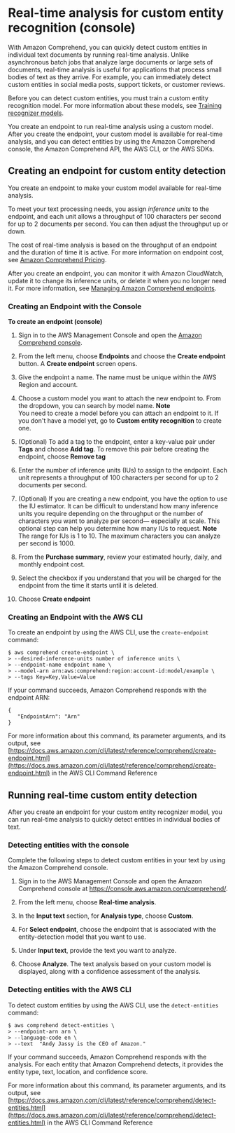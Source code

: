 # Real\-time analysis for custom entity recognition \(console\)<a name="detecting-cer-real-time"></a>

With Amazon Comprehend, you can quickly detect custom entities in individual text documents by running real\-time analysis\. Unlike asynchronous batch jobs that analyze large documents or large sets of documents, real\-time analysis is useful for applications that process small bodies of text as they arrive\. For example, you can immediately detect custom entities in social media posts, support tickets, or customer reviews\.

Before you can detect custom entities, you must train a custom entity recognition model\. For more information about these models, see [Training recognizer models](training-recognizers.md)\. 



You create an endpoint to run real\-time analysis using a custom model\. After you create the endpoint, your custom model is available for real\-time analysis, and you can detect entities by using the Amazon Comprehend console, the Amazon Comprehend API, the AWS CLI, or the AWS SDKs\.

## Creating an endpoint for custom entity detection<a name="detecting-cer-real-time-create-endpoint"></a>

 You create an endpoint to make your custom model available for real\-time analysis\.

To meet your text processing needs, you assign *inference units* to the endpoint, and each unit allows a throughput of 100 characters per second for up to 2 documents per second\. You can then adjust the throughput up or down\. 

The cost of real\-time analysis is based on the throughput of an endpoint and the duration of time it is active\. For more information on endpoint cost, see [Amazon Comprehend Pricing](https://aws.amazon.com/comprehend/pricing/)\.

After you create an endpoint, you can monitor it with Amazon CloudWatch, update it to change its inference units, or delete it when you no longer need it\. For more information, see [Managing Amazon Comprehend endpoints](manage-endpoints.md)\.

### Creating an Endpoint with the Console<a name="detecting-cer-real-time-create-endpoint-console"></a>

**To create an endpoint \(console\)**

1. Sign in to the AWS Management Console and open the [Amazon Comprehend console](https://console.aws.amazon.com/comprehend/)\.

1. From the left menu, choose **Endpoints** and choose the **Create endpoint** button\. A **Create endpoint** screen opens\.

1. Give the endpoint a name\. The name must be unique within the AWS Region and account\.

1. Choose a custom model you want to attach the new endpoint to\. From the dropdown, you can search by model name\.
**Note**  
You need to create a model before you can attach an endpoint to it\. If you don't have a model yet, go to **Custom entity recognition** to create one\. 

1. \(Optional\) To add a tag to the endpoint, enter a key\-value pair under **Tags** and choose **Add tag**\. To remove this pair before creating the endpoint, choose **Remove tag**

1. Enter the number of inference units \(IUs\) to assign to the endpoint\. Each unit represents a throughput of 100 characters per second for up to 2 documents per second\. 

1. \(Optional\) If you are creating a new endpoint, you have the option to use the IU estimator\. It can be difficult to understand how many inference units you require depending on the throughput or the number of characters you want to analyze per second— especially at scale\. This optional step can help you determine how many IUs to request\. 
**Note**  
The range for IUs is 1 to 10\. The maximum characters you can analyze per second is 1000\. 

1. From the **Purchase summary**, review your estimated hourly, daily, and monthly endpoint cost\. 

1. Select the checkbox if you understand that you will be charged for the endpoint from the time it starts until it is deleted\.

1. Choose **Create endpoint**

### Creating an Endpoint with the AWS CLI<a name="detecting-cer-real-time-create-endpoint-examples"></a>

To create an endpoint by using the AWS CLI, use the `create-endpoint` command:

```
$ aws comprehend create-endpoint \
> --desired-inference-units number of inference units \
> --endpoint-name endpoint name \
> --model-arn arn:aws:comprehend:region:account-id:model/example \
> --tags Key=Key,Value=Value
```

If your command succeeds, Amazon Comprehend responds with the endpoint ARN:

```
{
   "EndpointArn": "Arn"
}
```

For more information about this command, its parameter arguments, and its output, see [https://docs.aws.amazon.com/cli/latest/reference/comprehend/create-endpoint.html](https://docs.aws.amazon.com/cli/latest/reference/comprehend/create-endpoint.html) in the AWS CLI Command Reference

## Running real\-time custom entity detection<a name="detecting-cer-real-time-run"></a>

After you create an endpoint for your custom entity recognizer model, you can run real\-time analysis to quickly detect entities in individual bodies of text\.

### Detecting entities with the console<a name="detecting-cer-real-time-run-console"></a>

Complete the following steps to detect custom entities in your text by using the Amazon Comprehend console\.

1. Sign in to the AWS Management Console and open the Amazon Comprehend console at [https://console\.aws\.amazon\.com/comprehend/](https://console.aws.amazon.com/comprehend/)\.

1. From the left menu, choose **Real\-time analysis**\.

1. In the **Input text** section, for **Analysis type**, choose **Custom**\. 

1. For **Select endpoint**, choose the endpoint that is associated with the entity\-detection model that you want to use\.

1. Under **Input text**, provide the text you want to analyze\.

1. Choose **Analyze**\. The text analysis based on your custom model is displayed, along with a confidence assessment of the analysis\. 

### Detecting entities with the AWS CLI<a name="detecting-cer-real-time-run-examples"></a>

To detect custom entities by using the AWS CLI, use the `detect-entities` command:

```
$ aws comprehend detect-entities \
> --endpoint-arn arn \
> --language-code en \
> --text  "Andy Jassy is the CEO of Amazon."
```

If your command succeeds, Amazon Comprehend responds with the analysis\. For each entity that Amazon Comprehend detects, it provides the entity type, text, location, and confidence score\.

For more information about this command, its parameter arguments, and its output, see [https://docs.aws.amazon.com/cli/latest/reference/comprehend/detect-entities.html](https://docs.aws.amazon.com/cli/latest/reference/comprehend/detect-entities.html) in the AWS CLI Command Reference